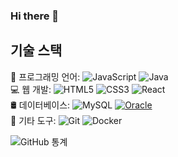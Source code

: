 ### Hi there 👋

## 기술 스택

🚀 프로그래밍 언어: ![JavaScript](https://img.shields.io/badge/-JavaScript-F7DF1E?style=flat-square&logo=javascript&logoColor=white) ![Java](https://img.shields.io/badge/-Java-007396?style=flat-square&logo=java&logoColor=white)<br/> 
💻 웹 개발: ![HTML5](https://img.shields.io/badge/-HTML5-E34F26?style=flat-square&logo=html5&logoColor=white) ![CSS3](https://img.shields.io/badge/-CSS3-1572B6?style=flat-square&logo=css3&logoColor=white) ![React](https://img.shields.io/badge/-React-61DAFB?style=flat-square&logo=react&logoColor=white) <br/>
🛢 데이터베이스: ![MySQL](https://img.shields.io/badge/-MySQL-4479A1?style=flat-square&logo=mysql&logoColor=white) [![Oracle](https://img.shields.io/badge/-Oracle-red?style=for-the-badge&logo=oracle&logoColor=white)](https://www.oracle.com/) <br/>
🔧 기타 도구: ![Git](https://img.shields.io/badge/-Git-F05032?style=flat-square&logo=git&logoColor=white) ![Docker](https://img.shields.io/badge/-Docker-2496ED?style=flat-square&logo=docker&logoColor=white) <br/>



![GitHub 통계](https://github-readme-stats.vercel.app/api?username=seungje-yu&show_icons=true&theme=radical)


<!--
**seungje-yu/seungje-yu** is a ✨ _special_ ✨ repository because its `README.md` (this file) appears on your GitHub profile.



Here are some ideas to get you started:

- 🔭 I’m currently working on ...
- 🌱 I’m currently learning ...
- 👯 I’m looking to collaborate on ...
- 🤔 I’m looking for help with ...
- 💬 Ask me about ...
- 📫 How to reach me: ...
- 😄 Pronouns: ...
- ⚡ Fun fact: ...
-->
